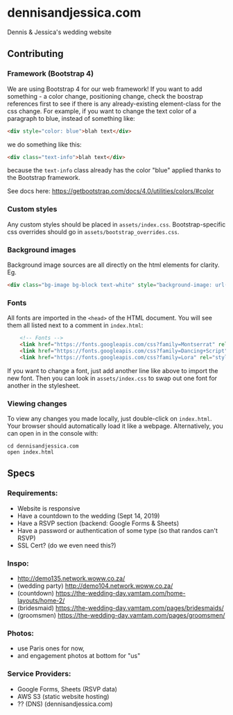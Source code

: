 # dennisandjessica.com
Dennis &amp; Jessica's wedding website

## Contributing
### Framework (Bootstrap 4)
We are using Bootstrap 4 for our web framework! If you want to add something - a color change, positioning change, check the boostrap references first to see if there is any already-existing element-class for the css change.
For example, if you want to change the text color of a paragraph to blue, instead of something like:
```html
<div style="color: blue">blah text</div>
```
we do something like this:
```html
<div class="text-info">blah text</div>
```
because the `text-info` class already has the color "blue" applied thanks to the Bootstrap framework.

See docs here: https://getbootstrap.com/docs/4.0/utilities/colors/#color

### Custom styles
Any custom styles should be placed in `assets/index.css`. Bootstrap-specific css overrides should go in `assets/bootstrap_overrides.css`.

### Background images
Background image sources are all directly on the html elements for clarity. 
Eg. 
```html
<div class="bg-image bg-block text-white" style="background-image: url(assets/originals/proposal.jpg)">...</div>
```

### Fonts
All fonts are imported in the `<head>` of the HTML document. You will see them all listed next to a comment in `index.html`:
```html
    <!-- Fonts -->
    <link href="https://fonts.googleapis.com/css?family=Montserrat" rel="stylesheet">
    <link href="https://fonts.googleapis.com/css?family=Dancing+Script" rel="stylesheet">
    <link href="https://fonts.googleapis.com/css?family=Lora" rel="stylesheet">
```

If you want to change a font, just add another line like above to import the new font.
Then you can look in `assets/index.css` to swap out one font for another in the stylesheet.

### Viewing changes
To view any changes you made locally, just double-click on `index.html`. Your browser should automatically load it like a webpage. Alternatively, you can open in in the console with:
```
cd dennisandjessica.com
open index.html
```

## Specs

### Requirements:
- Website is responsive
- Have a countdown to the wedding (Sept 14, 2019)
- Have a RSVP section (backend: Google Forms & Sheets)
- Have a password or authentication of some type (so that randos can't RSVP)
- SSL Cert? (do we even need this?)

### Inspo:
- http://demo135.network.woww.co.za/
- (wedding party) http://demo104.network.woww.co.za/
- (countdown) https://the-wedding-day.vamtam.com/home-layouts/home-2/
- (bridesmaid) https://the-wedding-day.vamtam.com/pages/bridesmaids/
- (groomsmen) https://the-wedding-day.vamtam.com/pages/groomsmen/

### Photos:
- use Paris ones for now,
- and engagement photos at bottom for "us"

### Service Providers:
- Google Forms, Sheets (RSVP data)
- AWS S3 (static website hosting)
- ?? (DNS) (dennisandjessica.com)

